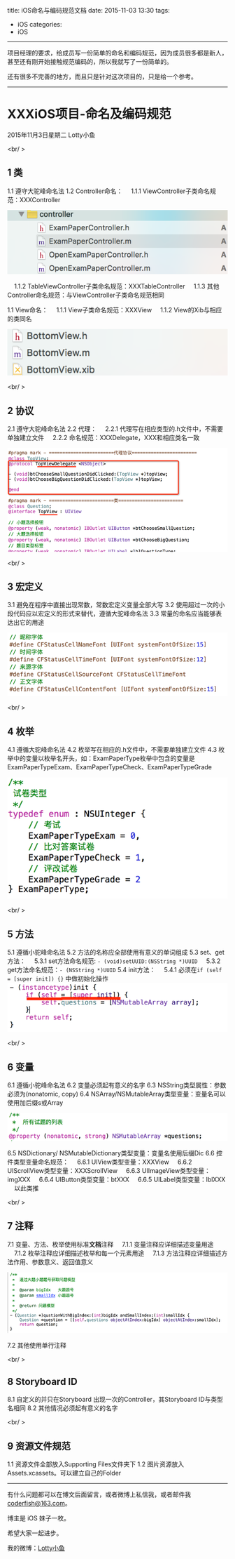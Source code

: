 title: iOS命名与编码规范文档
date: 2015-11-03 13:30
tags:
  - iOS
categories:
  - iOS
---

项目经理的要求，给成员写一份简单的命名和编码规范，因为成员很多都是新人，甚至还有刚开始接触规范编码的，所以我就写了一份简单的。

还有很多不完善的地方，而且只是针对这次项目的，只是给一个参考。

----------


# XXXiOS项目-命名及编码规范
2015年11月3日星期二
Lotty小鱼

<br/ >

## **1 类**
1.1	遵守大驼峰命名法
1.2	Controller命名：
&nbsp;&nbsp;&nbsp;&nbsp;1.1.1	ViewController子类命名规范：XXXController

![ViewController子类命名规范](https://raw.githubusercontent.com/summertian4/Images/master/blog/blog_iOS%E5%91%BD%E5%90%8D%E4%B8%8E%E7%BC%96%E7%A0%81%E8%A7%84%E8%8C%83%E6%96%87%E6%A1%A3001.png)

&nbsp;&nbsp;&nbsp;&nbsp;1.1.2	TableViewController子类命名规范：XXXTableController
&nbsp;&nbsp;&nbsp;&nbsp;1.1.3	其他Controller命名规范：与ViewController子类命名规范相同

1.1	View命名：
&nbsp;&nbsp;&nbsp;&nbsp;1.1.1	View子类命名规范：XXXView
&nbsp;&nbsp;&nbsp;&nbsp;1.1.2	View的Xib与相应的类同名

![View的Xib与相应的类同名](https://raw.githubusercontent.com/summertian4/Images/master/blog/blog_iOS%E5%91%BD%E5%90%8D%E4%B8%8E%E7%BC%96%E7%A0%81%E8%A7%84%E8%8C%83%E6%96%87%E6%A1%A3002.png)

<br/ >

## **2	协议**
2.1	遵守大驼峰命名法
2.2	代理：
&nbsp;&nbsp;&nbsp;&nbsp;2.2.1	代理写在相应类型的.h文件中，不需要单独建立文件
&nbsp;&nbsp;&nbsp;&nbsp;2.2.2	命名规范：XXXDelegate，XXX和相应类名一致

![代理命名规范](https://raw.githubusercontent.com/summertian4/Images/master/blog/blog_iOS%E5%91%BD%E5%90%8D%E4%B8%8E%E7%BC%96%E7%A0%81%E8%A7%84%E8%8C%83%E6%96%87%E6%A1%A3003.png)

<br/ >

## **3 宏定义**
3.1	避免在程序中直接出现常数，常数宏定义变量全部大写
3.2	使用超过一次的小段代码应以宏定义的形式来替代，遵循大驼峰命名法
3.3	常量的命名应当能够表达出它的用途

![宏定义示例](https://raw.githubusercontent.com/summertian4/Images/master/blog/blog_iOS%E5%91%BD%E5%90%8D%E4%B8%8E%E7%BC%96%E7%A0%81%E8%A7%84%E8%8C%83%E6%96%87%E6%A1%A3004.png)

<br/ >

## **4 枚举**
4.1	遵循大驼峰命名法
4.2	枚举写在相应的.h文件中，不需要单独建立文件
4.3	枚举中的变量以枚举名开头，如：ExamPaperType枚举中包含的变量是ExamPaperTypeExam、ExamPaperTypeCheck、ExamPaperTypeGrade

![枚举命名规范](https://raw.githubusercontent.com/summertian4/Images/master/blog/blog_iOS%E5%91%BD%E5%90%8D%E4%B8%8E%E7%BC%96%E7%A0%81%E8%A7%84%E8%8C%83%E6%96%87%E6%A1%A3005.png)

<br/ >

## **5 方法**
5.1	遵循小驼峰命名法
5.2	方法的名称应全部使用有意义的单词组成
5.3	set、get方法：
&nbsp;&nbsp;&nbsp;&nbsp;5.3.1	set方法命名规范: `- (void)setUUID:(NSString *)UUID`
&nbsp;&nbsp;&nbsp;&nbsp;5.3.2	get方法命名规范：`- (NSString *)UUID`
5.4	init方法：
&nbsp;&nbsp;&nbsp;&nbsp;5.4.1	必须在`if (self = [super init]) {}` 中做初始化操作
![init方法](https://raw.githubusercontent.com/summertian4/Images/master/blog/blog_iOS%E5%91%BD%E5%90%8D%E4%B8%8E%E7%BC%96%E7%A0%81%E8%A7%84%E8%8C%83%E6%96%87%E6%A1%A3006.png)

<br/ >

## **6 变量**
6.1	遵循小驼峰命名法
6.2	变量必须起有意义的名字
6.3	NSString类型属性：参数必须为(nonatomic, copy)
6.4	NSArray/NSMutableArray类型变量：变量名可以使用加后缀s或Array

![NSArray/NSMutableArray类型变量](https://raw.githubusercontent.com/summertian4/Images/master/blog/blog_iOS%E5%91%BD%E5%90%8D%E4%B8%8E%E7%BC%96%E7%A0%81%E8%A7%84%E8%8C%83%E6%96%87%E6%A1%A3007.png)

6.5	NSDictionary/ NSMutableDictionary类型变量：变量名使用后缀Dic
6.6	控件类型变量命名规范：
&nbsp;&nbsp;&nbsp;&nbsp;6.6.1	UIView类型变量：XXXView
&nbsp;&nbsp;&nbsp;&nbsp;6.6.2	UIScrollView类型变量：XXXScrollView
&nbsp;&nbsp;&nbsp;&nbsp;6.6.3	UIImageView类型变量：imgXXX
&nbsp;&nbsp;&nbsp;&nbsp;6.6.4	UIButton类型变量：btXXX
&nbsp;&nbsp;&nbsp;&nbsp;6.6.5	UILabel类型变量：lblXXX
&nbsp;&nbsp;&nbsp;&nbsp;以此类推

<br/ >

## **7 注释**
7.1	变量、方法、枚举使用标准**文档**注释
&nbsp;&nbsp;&nbsp;&nbsp;7.1.1	变量注释应详细描述变量用途
&nbsp;&nbsp;&nbsp;&nbsp;7.1.2	枚举注释应详细描述枚举和每一个元素用途
&nbsp;&nbsp;&nbsp;&nbsp;7.1.3	方法注释应详细描述方法作用、参数意义、返回值意义

![注释](https://raw.githubusercontent.com/summertian4/Images/master/blog/blog_iOS%E5%91%BD%E5%90%8D%E4%B8%8E%E7%BC%96%E7%A0%81%E8%A7%84%E8%8C%83%E6%96%87%E6%A1%A3008.png)

7.2	其他使用单行注释

<br/ >

## **8	Storyboard ID**
8.1	自定义的并只在Storyboard 出现一次的Controller，其Storyboard ID与类型名相同
8.2	其他情况必须起有意义的名字

<br/ >

## **9 资源文件规范**
1.1	资源文件全部放入Supporting Files文件夹下
1.2	图片资源放入Assets.xcassets。可以建立自己的Folder

----

有什么问题都可以在博文后面留言，或者微博上私信我，或者邮件我 <coderfish@163.com>。

博主是 iOS 妹子一枚。

希望大家一起进步。

我的微博：[Lotty小鱼](http://weibo.com/coderfish/)

